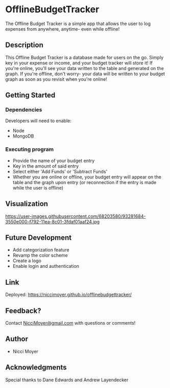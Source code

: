 # OfflineBudgetTracker

The Offline Budget Tracker is a simple app that allows the user to log expenses from anywhere, anytime- even while offline!

## Description

This Offline Budget Tracker is a database made for users on the go. Simply key in your expense or income, and your budget tracker will store it! If you're online, you'll see your data written to the table and generated on the graph. If you're offline, don't worry- your data will be written to your budget graph as soon as you revisit when you're online!

## Getting Started

### Dependencies

Developers will need to enable:
* Node
* MongoDB

### Executing program

* Provide the name of your budget entry
* Key in the amount of said entry
* Select either 'Add Funds' or 'Subtract Funds'
* Whether you are online or offline, your budget entry will appear on the table and the graph upon entry (or reconnection if the entry is made while the user is offline)

## Visualization

https://user-images.githubusercontent.com/68203580/93281684-3550e000-f792-11ea-8c01-3fdaf01aaf24.jpg

## Future Development

* Add categorization feature
* Revamp the color scheme
* Create a logo
* Enable login and authentication

## Link

Deployed: https://niccimoyer.github.io/offlinebudgettracker/

## Feedback?

Contact NicciMoyer@gmail.com with questions or comments!

## Author

* Nicci Moyer

## Acknowledgments

Special thanks to Dane Edwards and Andrew Layendecker


